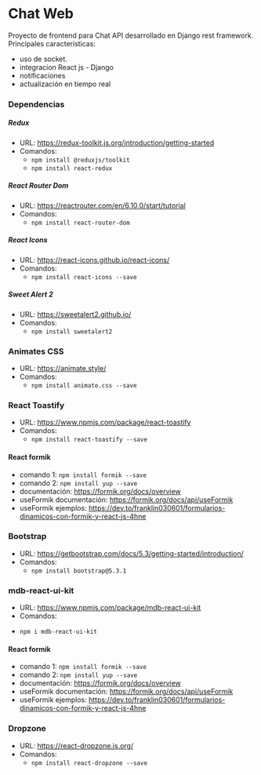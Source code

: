 # Chat Web

Proyecto de frontend para Chat API desarrollado en Django rest framework.
Principales caracteristicas:
* uso de socket.
* integracion React js - Django
* notificaciones
* actualización en tiempo real

### Dependencias
##### Redux
* URL: https://redux-toolkit.js.org/introduction/getting-started
* Comandos:
   - ```npm install @reduxjs/toolkit```
   - ```npm install react-redux```

##### React Router Dom
* URL: https://reactrouter.com/en/6.10.0/start/tutorial
* Comandos:
   - ```npm install react-router-dom```

##### React Icons
* URL: https://react-icons.github.io/react-icons/
* Comandos:
   - ```npm install react-icons --save```

##### Sweet Alert 2
* URL: https://sweetalert2.github.io/
* Comandos:
   - ```npm install sweetalert2```

### Animates CSS
* URL: https://animate.style/
* Comandos:
   - ```npm install animate.css --save```

### React Toastify
* URL: https://www.npmjs.com/package/react-toastify
* Comandos:
   - ```npm install react-toastify --save```

#### React formik
* comando 1: `npm install formik --save`
* comando 2: `npm install yup --save`
* documentación: https://formik.org/docs/overview
* useFormik documentación: https://formik.org/docs/api/useFormik
* useFormik ejemplos: https://dev.to/franklin030601/formularios-dinamicos-con-formik-y-react-js-4hne

### Bootstrap 
* URL: https://getbootstrap.com/docs/5.3/getting-started/introduction/
* Comandos: 
   - ```npm install bootstrap@5.3.1``` 

### mdb-react-ui-kit
* URL: https://www.npmjs.com/package/mdb-react-ui-kit
* Comandos: 
-  ```npm i mdb-react-ui-kit```

#### React formik
* comando 1: `npm install formik --save`
* comando 2: `npm install yup --save`
* documentación: https://formik.org/docs/overview
* useFormik documentación: https://formik.org/docs/api/useFormik
* useFormik ejemplos: https://dev.to/franklin030601/formularios-dinamicos-con-formik-y-react-js-4hne

### Dropzone
* URL: https://react-dropzone.js.org/
* Comandos:
   - ```npm install react-dropzone --save```
